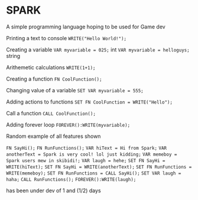 # SPARK
A simple programming language hoping to be used for Game dev

Printing a text to console
```WRITE("Hello World!");```

Creating a variable
```VAR myvariable = 025;``` int
```VAR myvariable = helloguys;``` string

Arithemetic calculations
```WRITE(1+1);```

Creating a function
```FN CoolFunction();```

Changing value of a variable
```SET VAR myvariable = 555;```

Adding actions to functions
```SET FN CoolFunction = WRITE("Hello");```

Call a function
```CALL CoolFunction();```

Adding forever loop
```FOREVER():WRITE(myvariable);```

Random example of all features shown

```FN SayHi();```
```FN RunFunctions();```
```VAR hiText = Hi from Spark;```
```VAR anotherText = Spark is very cool! lol just kidding;```
```VAR memeboy = Spark users mew in skibidi!;```
```VAR laugh = hehe;```
```SET FN SayHi = WRITE(hiText);```
```SET FN SayHi = WRITE(anotherText);```
```SET FN RunFunctions = WRITE(memeboy);```
```SET FN RunFunctions = CALL SayHi();```
```SET VAR laugh = haha;```
```CALL RunFunctions();```
```FOREVER():WRITE(laugh);```

has been under dev of 1 and (1/2) days


